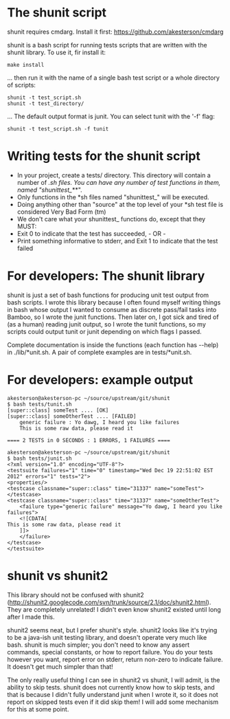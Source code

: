 The shunit script
======

shunit requires cmdarg. Install it first: https://github.com/akesterson/cmdarg

shunit is a bash script for running tests scripts that are written with the shunit library. To use it, fir install it:

    make install

... then run it with the name of a single bash test script or a whole directory of scripts:

    shunit -t test_script.sh
    shunit -t test_directory/

... The default output format is junit. You can select tunit with the '-f' flag:

    shunit -t test_script.sh -f tunit

Writing tests for the shunit script
======

* In your project, create a tests/ directory. This directory will contain a number of *.sh files. You can have any number of test functions in them, named "shunittest_***".
* Only functions in the *sh files named "shunittest_" will be executed.
* Doing anything other than "source" at the top level of your *sh test file is considered Very Bad Form (tm)
* We don't care what your shunittest_ functions do, except that they MUST:
 * Exit 0 to indicate that the test has succeeded, - OR -
 * Print something informative to stderr, and Exit 1 to indicate that the test failed

For developers: The shunit library
======

shunit is just a set of bash functions for producing unit test output from bash scripts. I wrote this library because I often found myself writing things in bash whose output I wanted to consume as discrete pass/fail tasks into Bamboo, so I wrote the junit functions. Then later on, I got sick and tired of (as a human) reading junit output, so I wrote the tunit functions, so my scripts could output tunit or junit depending on which flags I passed.

Complete documentation is inside the functions (each function has --help) in ./lib/*unit.sh. A pair of complete examples are in tests/*unit.sh.

For developers: example output
==============

    akesterson@akesterson-pc ~/source/upstream/git/shunit
    $ bash tests/tunit.sh
    [super::class] someTest .... [OK]
    [super::class] someOtherTest .... [FAILED]
	    generic failure : Yo dawg, I heard you like failures
	    This is some raw data, please read it

    ==== 2 TESTS in 0 SECONDS : 1 ERRORS, 1 FAILURES ====

    akesterson@akesterson-pc ~/source/upstream/git/shunit
    $ bash tests/junit.sh
    <?xml version="1.0" encoding="UTF-8"?>
    <testsuite failures="1" time="0" timestamp="Wed Dec 19 22:51:02 EST 2012" errors="1" tests="2">
	<properties/>
	<testcase classname="super::class" time="31337" name="someTest">
	</testcase>
	<testcase classname="super::class" time="31337" name="someOtherTest">
	    <failure type="generic failure" message="Yo dawg, I heard you like failures">
		<![CDATA[
    This is some raw data, please read it
		]]>
	    </failure>
	</testcase>
    </testsuite>

shunit vs shunit2
=================

This library should not be confused with shunit2 (http://shunit2.googlecode.com/svn/trunk/source/2.1/doc/shunit2.html). They are completely unrelated! I didn't even know shunit2 existed until long after I made this.

shunit2 seems neat, but I prefer shunit's style. shunit2 looks like it's trying to be a java-ish unit testing library, and doesn't operate very much like bash. shunit is much simpler; you don't need to know any assert commands, special constants, or how to report failure. You do your tests however you want, report error on stderr, return non-zero to indicate failure. It doesn't get much simpler than that!

The only really useful thing I can see in shunit2 vs shunit, I will admit, is the ability to skip tests. shunit does not currently know how to skip tests, and that is because I didn't fully understand junit when I wrote it, so it does not report on skipped tests even if it did skip them! I will add some mechanism for this at some point.
